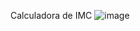 Calculadora de IMC
![image](https://github.com/DevFl4me/MiniProjetosJs/assets/163850171/cf039d4a-ed29-4bb2-8018-40c9cf0f451e)
